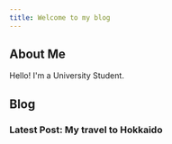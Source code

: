 ```yaml
---
title: Welcome to my blog
---
```

## About Me
Hello! I'm a University Student.

## Blog
### Latest Post: My travel to Hokkaido
